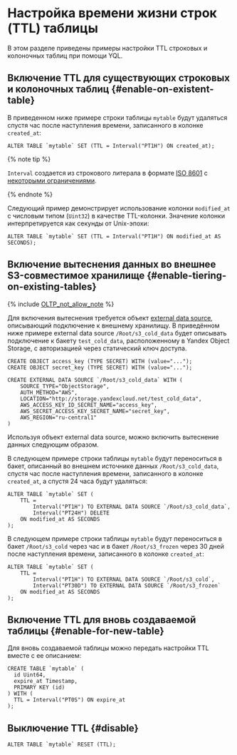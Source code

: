 # Настройка времени жизни строк (TTL) таблицы

В этом разделе приведены примеры настройки TTL строковых и колоночных таблиц при помощи YQL.

## Включение TTL для существующих строковых и колоночных таблиц {#enable-on-existent-table}

В приведенном ниже примере строки таблицы `mytable` будут удаляться спустя час после наступления времени, записанного в колонке `created_at`:

```yql
ALTER TABLE `mytable` SET (TTL = Interval("PT1H") ON created_at);
```

{% note tip %}

`Interval` создается из строкового литерала в формате [ISO 8601](https://en.wikipedia.org/wiki/ISO_8601) с [некоторыми ограничениями](../../yql/reference/builtins/basic#data-type-literals).

{% endnote %}

Следующий пример демонстрирует использование колонки `modified_at` с числовым типом (`Uint32`) в качестве TTL-колонки. Значение колонки интерпретируется как секунды от Unix-эпохи:

```yql
ALTER TABLE `mytable` SET (TTL = Interval("PT1H") ON modified_at AS SECONDS);
```

## Включение вытеснения данных во внешнее S3-совместимое хранилище {#enable-tiering-on-existing-tables}

{% include [OLTP_not_allow_note](../../_includes/not_allow_for_oltp_note.md) %}

Для включения вытеснения требуется объект [external data source](../../concepts/datamodel/external_data_source.md), описывающий подключение к внешнему хранилищу.
В приведённом ниже примере external data source `/Root/s3_cold_data` будет описывать подключение к бакету `test_cold_data`, расположенному в Yandex Object Storage, с авторизацией через статический ключ доступа.

```yql
CREATE OBJECT access_key (TYPE SECRET) WITH (value="...");
CREATE OBJECT secret_key (TYPE SECRET) WITH (value="...");

CREATE EXTERNAL DATA SOURCE `/Root/s3_cold_data` WITH (
    SOURCE_TYPE="ObjectStorage",
    AUTH_METHOD="AWS",
    LOCATION="http://storage.yandexcloud.net/test_cold_data",
    AWS_ACCESS_KEY_ID_SECRET_NAME="access_key",
    AWS_SECRET_ACCESS_KEY_SECRET_NAME="secret_key",
    AWS_REGION="ru-central1"
)
```

Используя объект external data source, можно включить вытеснение данных следующим образом.

В следующем примере строки таблицы `mytable` будут переноситься в бакет, описанный во внешнем источнике данных `/Root/s3_cold_data`, спустя час после наступления времени, записанного в колонке `created_at`, а спустя 24 часа будут удаляться:

```yql
ALTER TABLE `mytable` SET (
    TTL =
        Interval("PT1H") TO EXTERNAL DATA SOURCE `/Root/s3_cold_data`,
        Interval("PT24H") DELETE
    ON modified_at AS SECONDS
);
```

В следующем примере строки таблицы `mytable` будут переноситься в бакет `/Root/s3_cold` через час и в бакет `/Root/s3_frozen` через 30 дней после наступления времени, записанного в колонке `created_at`:

```yql
ALTER TABLE `mytable` SET (
    TTL =
        Interval("PT1H") TO EXTERNAL DATA SOURCE `/Root/s3_cold`,
        Interval("PT30D") TO EXTERNAL DATA SOURCE `/Root/s3_frozen`
    ON modified_at AS SECONDS
);
```

## Включение TTL для вновь создаваемой таблицы {#enable-for-new-table}

Для вновь создаваемой таблицы можно передать настройки TTL вместе с ее описанием:

```yql
CREATE TABLE `mytable` (
  id Uint64,
  expire_at Timestamp,
  PRIMARY KEY (id)
) WITH (
  TTL = Interval("PT0S") ON expire_at
);
```

## Выключение TTL {#disable}

```yql
ALTER TABLE `mytable` RESET (TTL);
```

